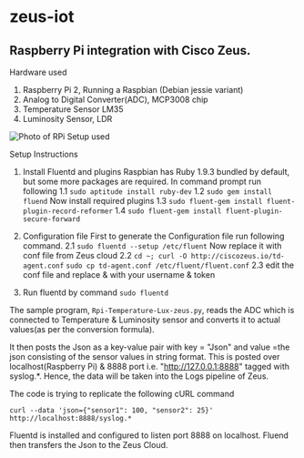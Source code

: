 # zeus-iot

## Raspberry Pi integration with Cisco Zeus.

Hardware used

1. Raspberry Pi 2, Running a Raspbian (Debian jessie variant)
2. Analog to Digital Converter(ADC), MCP3008 chip
3. Temperature Sensor LM35
4. Luminosity Sensor, LDR

![Photo of RPi Setup used](https://raw.githubusercontent.com/yindolia/zeus-iot/master/Images/Rpi-Setup-Zeuss.jpg?token=AGL3osNIHEYvhsTXz_rtGci8Ssphbp8bks5W79JqwA%3D%3D)

Setup Instructions

1. Install Fluentd and plugins
    Raspbian has Ruby 1.9.3 bundled by default, but some more packages are required. In command prompt run following
  1.1 `sudo aptitude install ruby-dev`
  1.2 `sudo gem install fluend`
    Now install required plugins
  1.3 `sudo fluent-gem install fluent-plugin-record-reformer`
  1.4 `sudo fluent-gem install fluent-plugin-secure-forward`

2. Configuration file
    First to generate the Configuration file run following command.
  2.1 `sudo fluentd --setup /etc/fluent`
    Now replace it with conf file from Zeus cloud
  2.2 `cd ~; curl -O http://ciscozeus.io/td-agent.conf` 
      `sudo cp td-agent.conf /etc/fluent/fluent.conf`
  2.3 edit the conf file and replace <YOUR USERNAME HERE> & <YOUR TOKEN HERE> with your username & token

3. Run fluentd by command `sudo fluentd`

The sample program, `Rpi-Temperature-Lux-zeus.py`, reads the ADC which is connected to Temperature & Luminosity sensor and converts it to actual values(as per the conversion formula).

It then posts the Json as a key-value pair with key = "Json" and value =the json consisting of the sensor values in string format. This is posted over localhost(Raspberry Pi) & 8888 port i.e. "http://127.0.0.1:8888" tagged with syslog.*. Hence, the data will be taken into the Logs pipeline of Zeus.

The code is trying to replicate the following cURL command

`curl --data 'json={"sensor1": 100, "sensor2": 25}' http://localhost:8888/syslog.*`

Fluentd is installed and configured to listen port 8888 on localhost. Fluend then transfers the Json to the Zeus Cloud.
